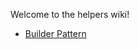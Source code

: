 Welcome to the helpers wiki!

* [Builder Pattern](https://github.com/lucianorbc/helpers/tree/master/BuilderPattern/BuilderPattern)
